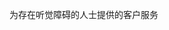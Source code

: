 <Token xmlns:xlink="http://www.w3.org/1999/xlink">为存在听觉障碍的人士提供的客户服务</Token>

<!--HONumber=Jun16_HO4-->


